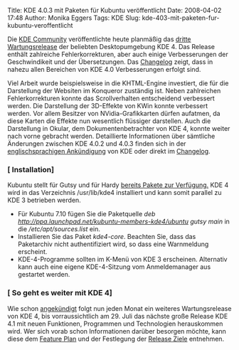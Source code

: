 Title: KDE 4.0.3 mit Paketen für Kubuntu veröffentlicht
Date: 2008-04-02 17:48
Author: Monika Eggers
Tags: KDE
Slug: kde-403-mit-paketen-fur-kubuntu-veroffentlicht

Die [KDE Community](http://www.kde.de/ "http://www.kde.de") veröffentlichte heute planmäßig das [dritte
Wartungsrelease](http://www.kde.org/announcements/announce-4.0.3.php)
der beliebten Desktopumgebung KDE 4. Das Release enthält zahlreiche
Fehlerkorrekturen, aber auch einige Verbesserungen der Geschwindikeit
und der Übersetzungen. Das
[Changelog](http://www.kde.org/announcements/changelogs/changelog4_0_2to4_0_3.php "http://www.kde.org/announcements/changelogs/changelog4_0_2to4_0_3.php") zeigt, dass in nahezu allen Bereichen von KDE 4.0 Verbesserungen
erfolgt sind.


Viel Arbeit wurde beispielsweise in die KHTML-Engine investiert, die für
die Darstellung der Websiten im Konqueror zuständig ist. Neben
zahlreichen Fehlerkorrekturen konnte das Scrollverhalten entscheidend
verbessert werden. Die Darstellung der 3D-Effekte von KWin konnte
verbessert werden. Vor allem Besitzer von NVidia-Grafikkarten dürfen
aufatmen, da diese Karten die Effekte nun wesentlich flüssiger
darstellen. Auch die Darstellung in Okular, dem Dokumentenbetrachter von
KDE 4, konnte weiter nach vorne gebracht werden. Detaillierte
Informationen über sämtliche Änderungen zwischen KDE 4.0.2 und 4.0.3
finden sich in der [englischsprachigen
Ankündigung](http://www.kde.org/announcements/announce-4.0.3.php "http://www.kde.org/announcements/announce-4.0.3.php") von KDE oder direkt im
[Changelog](http://www.kde.org/announcements/changelogs/changelog4_0_2to4_0_3.php "http://www.kde.org/announcements/changelogs/changelog4_0_2to4_0_3.php").


<!--break--><!--break-->




### [ Installation]


Kubuntu stellt für Gutsy und für Hardy [bereits Pakete zur
Verfügung.](http://kubuntu.org/announcements/kde-4.0.3.php) KDE 4 wird
in das Verzeichnis /usr/lib/kde4 installiert und kann somit parallel zu
KDE 3 betrieben werden.


-   Für Kubuntu 7.10 fügen Sie die Paketquelle *deb
    <http://ppa.launchpad.net/kubuntu-members-kde4/ubuntu> gutsy main*
    in die */etc/apt/sources.list* ein.
-   Installieren Sie das Paket *kde4-core*. Beachten Sie, dass das
    Paketarchiv nicht authentifiziert wird, so dass eine Warnmeldung
    erscheint.
-   KDE-4-Programme sollten im K-Menü von KDE 3 erscheinen. Alternativ
    kann auch eine eigene KDE-4-Sitzung vom Anmeldemanager aus gestartet
    werden.





### [ So geht es weiter mit KDE 4]


Wie schon
[angekündigt](../../../../nachrichten/software/kde/releasefahrplan-f-r-kde-4 "http://www.kubuntu-de.org/nachrichten/software/kde/releasefahrplan-f-r-kde-4") folgt nun jeden Monat ein weiteres Wartungsrelease von KDE 4, bis
vorraussichtlich am 29. Juli das nächste große Release KDE 4.1 mit neuen
Funktionen, Programmen und Technologien herauskommen wird. Wer sich
vorab schon Informationen darüber besorgen möchte, kann diese dem
[Feature
Plan](http://techbase.kde.org/index.php?title=Schedules/KDE4/4.1_Feature_Plan "http://techbase.kde.org/index.php?title=Schedules/KDE4/4.1_Feature_Plan") und der Festlegung der [Release
Ziele](http://techbase.kde.org/index.php?title=Schedules/KDE4/4.1_Release_Goals "http://techbase.kde.org/index.php?title=Schedules/KDE4/4.1_Release_Goals") entnehmen.



